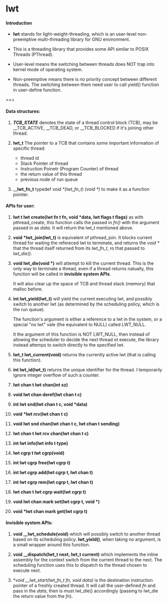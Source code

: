 # lwt 

#### Introduction

* __lwt__ stands for light-weight-threading, which is an user-level non-preemptive multi-threading library for GNU environment.

* This is a threading library that provides some API similar to POSIX Threads (PThread).

* User-level means the switching between threads does NOT trap into kernel mode of operating system.

* Non-preemptive means there is no priority concept between different threads. The switching between them need user to call yield() function in user-define function.

===

#### Data structures:

1. **_TCB_STATE_** denotes the state of a thread control block (TCB), may be __TCB_ACTIVE, __TCB_DEAD, or __TCB_BLOCKED if it's joining other thread.

2. __lwt_t__ The pointer to a TCB that contains some important information of specific thread:
	* thread id
	* Stack Pointer of thread
	* Instruction Poinetr (Program Counter) of thread
	* the return value of this thread
	* previous node of run queue
	
3. ____lwt_fn_t__ typedef _void *(lwt_fn_t) (void *)_ to make it as a function pointer.

#### APIs for user:

1. __lwt t lwt create(lwt fn t fn, void *data, lwt flags t flags)__ as with pthread_create, this function calls the passed in _fn()_ with the argument passed in as _data_. It will return the lwt_t mentioned above.

2. __void *lwt_join(lwt_t)__ is equivalent of pthread_join. It blocks current thread for waiting the refereced lwt to
terminate, and returns the _void *_ that the thread itself returned from its _lwt_fn_t_, ro that passed to _lwt_die()_.

3. __void lwt_die(void *)__ will attempt to kill the current thread. This is the only way to terminate a thread, even if a thread returns natually, this function will be called in __invisible system APIs__.

	It will also clear up the space of TCB and thread stack (memory) that malloc before.

4. __int lwt_yield(lwt_t)__ will yield the current executing lwt, and possibly switch to another lwt (as determined by the scheduling policy, which is the run queue). 

	The function's argument is either a reference to a lwt in the system, or a special "no lwt" vale (the equivalent to NULL) called LWT_NULL.
	
	It the argument of this function is NOT LWT_NULL, then instead of allowing the scheduler to decide the next thread ot execute, the library instead attemps to switch directly to the specified lwt.
	
5. __lwt_t lwt_current(void)__ returns the currently active lwt (that is calling this function).

6. __int lwt_id(lwt_t)__ returns the unique identifier for the thread. I temporarily ignore integer overflow of such a counter.

7. __lwt chan t lwt chan(int sz)__ 

8. __void lwt chan deref(lwt chan t c)__

9. __int lwt snd(lwt chan t c, void *data)__

10. __void *lwt rcv(lwt chan t c)__

11. __void lwt snd chan(lwt chan t c, lwt chan t sending)__

12. __lwt chan t lwt rcv chan(lwt chan t c)__

13. __int lwt info(lwt info t type)__

14. __lwt cgrp t lwt cgrp(void)__

15. __int lwt cgrp free(lwt cgrp t)__

16. __int lwt cgrp add(lwt cgrp t, lwt chan t)__

17. __int lwt cgrp rem(lwt cgrp t, lwt chan t)__

18. __lwt chan t lwt cgrp wait(lwt cgrp t)__ 

19. __void lwt chan mark set(lwt cgrp t, void *)__

20. __void *lwt chan mark get(lwt cgrp t)__   






#### Invisible system APIs:

1. **void __lwt_schedule(void)** which will possibly switch to another thread based on its scheduling policy. **lwt_yield()**, when taking no argument, is a small wrapper around this function.

2. **void __dispatch(lwt_t next, lwt_t current)** which implements the inline assembly for the context switch from the current thread to the next. The scheduling function uses this to dispatch to the thread chosen to execute next.

3. **void __lwt_start(lwt_fn_t fn, void *data)** is the destination instruction pointer of a freshly created thread. It will call the user-defined _fn_ and pass in the _data_, then is must lwt_die() accordingly (passing to lwt_die the return value from the _fn_).



